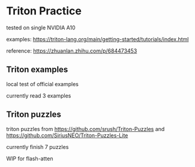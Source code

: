 # Triton Practice

tested on single NVIDIA A10

examples: https://triton-lang.org/main/getting-started/tutorials/index.html

reference: https://zhuanlan.zhihu.com/p/684473453

## Triton examples
local test of official examples

currently read 3 examples

## Triton puzzles
triton puzzles from https://github.com/srush/Triton-Puzzles and https://github.com/SiriusNEO/Triton-Puzzles-Lite

currently finish 7 puzzles

WIP for flash-atten
